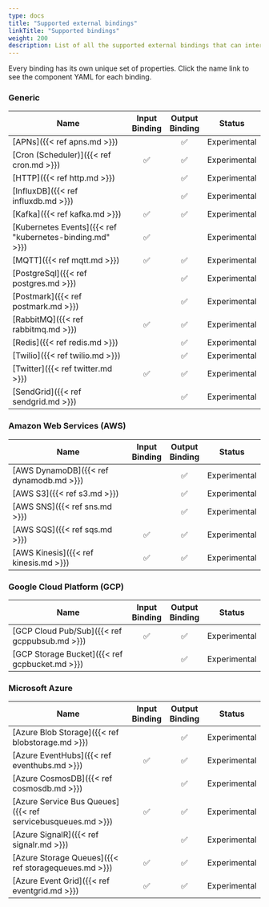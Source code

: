 ```yaml
---
type: docs
title: "Supported external bindings"
linkTitle: "Supported bindings"
weight: 200
description: List of all the supported external bindings that can interface with Dapr
---
```


Every binding has its own unique set of properties. Click the name link to see the component YAML for each binding.

### Generic

| Name                                                     | Input<br>Binding | Output<br>Binding | Status       |
| -------------------------------------------------------- |:----------------------:|:-----------------------:| ------------ |
| [APNs]({{< ref apns.md >}})                              |                        |            ✅            | Experimental |
| [Cron (Scheduler)]({{< ref cron.md >}})                  |           ✅            |            ✅            | Experimental |
| [HTTP]({{< ref http.md >}})                              |                        |            ✅            | Experimental |
| [InfluxDB]({{< ref influxdb.md >}})                      |                        |            ✅            | Experimental |
| [Kafka]({{< ref kafka.md >}})                            |           ✅            |            ✅            | Experimental |
| [Kubernetes Events]({{< ref "kubernetes-binding.md" >}}) |           ✅            |                         | Experimental |
| [MQTT]({{< ref mqtt.md >}})                              |           ✅            |            ✅            | Experimental |
| [PostgreSql]({{< ref postgres.md >}})                    |                        |            ✅            | Experimental |
| [Postmark]({{< ref postmark.md >}})                      |                        |            ✅            | Experimental |
| [RabbitMQ]({{< ref rabbitmq.md >}})                      |           ✅            |            ✅            | Experimental |
| [Redis]({{< ref redis.md >}})                            |                        |            ✅            | Experimental |
| [Twilio]({{< ref twilio.md >}})                          |                        |            ✅            | Experimental |
| [Twitter]({{< ref twitter.md >}})                        |           ✅            |            ✅            | Experimental |
| [SendGrid]({{< ref sendgrid.md >}})                      |                        |            ✅            | Experimental |

### Amazon Web Services (AWS)

| Name                                    | Input<br>Binding | Output<br>Binding | Status       |
| --------------------------------------- |:----------------------:|:-----------------------:| ------------ |
| [AWS DynamoDB]({{< ref dynamodb.md >}}) |                        |            ✅            | Experimental |
| [AWS S3]({{< ref s3.md >}})             |                        |            ✅            | Experimental |
| [AWS SNS]({{< ref sns.md >}})           |                        |            ✅            | Experimental |
| [AWS SQS]({{< ref sqs.md >}})           |           ✅            |            ✅            | Experimental |
| [AWS Kinesis]({{< ref kinesis.md >}})   |           ✅            |            ✅            | Experimental |

### Google Cloud Platform (GCP)

| Name                                           | Input<br>Binding | Output<br>Binding | Status       |
| ---------------------------------------------- |:----------------------:|:-----------------------:| ------------ |
| [GCP Cloud Pub/Sub]({{< ref gcppubsub.md >}})  |           ✅            |            ✅            | Experimental |
| [GCP Storage Bucket]({{< ref gcpbucket.md >}}) |                        |            ✅            | Experimental |

### Microsoft Azure

| Name                                                        | Input<br>Binding | Output<br>Binding | Status       |
| ----------------------------------------------------------- |:----------------------:|:-----------------------:| ------------ |
| [Azure Blob Storage]({{< ref blobstorage.md >}})            |                        |            ✅            | Experimental |
| [Azure EventHubs]({{< ref eventhubs.md >}})                 |           ✅            |            ✅            | Experimental |
| [Azure CosmosDB]({{< ref cosmosdb.md >}})                   |                        |            ✅            | Experimental |
| [Azure Service Bus Queues]({{< ref servicebusqueues.md >}}) |           ✅            |            ✅            | Experimental |
| [Azure SignalR]({{< ref signalr.md >}})                     |                        |            ✅            | Experimental |
| [Azure Storage Queues]({{< ref storagequeues.md >}})        |           ✅            |            ✅            | Experimental |
| [Azure Event Grid]({{< ref eventgrid.md >}})                |           ✅            |            ✅            | Experimental |
